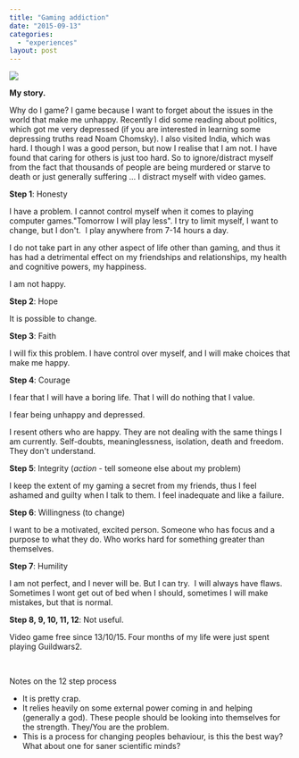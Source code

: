 ```yaml
---
title: "Gaming addiction"
date: "2015-09-13"
categories: 
  - "experiences"
layout: post
---
```


![]({{site.baseurl}}/images/{{page.coverImage}})

**My story.**

Why do I game? I game because I want to forget about the issues in the world that make me unhappy. Recently I did some reading about politics, which got me very depressed (if you are interested in learning some depressing truths read Noam Chomsky). I also visited India, which was hard. I though I was a good person, but now I realise that I am not. I have found that caring for others is just too hard. So to ignore/distract myself from the fact that thousands of people are being murdered or starve to death or just generally suffering ... I distract myself with video games.

**Step 1**: Honesty

I have a problem. I cannot control myself when it comes to playing computer games."Tomorrow I will play less". I try to limit myself, I want to change, but I don't.  I play anywhere from 7-14 hours a day.

I do not take part in any other aspect of life other than gaming, and thus it has had a detrimental effect on my friendships and relationships, my health and cognitive powers, my happiness.

I am not happy.

**Step 2**: Hope

It is possible to change.

**Step 3**: Faith

I will fix this problem. I have control over myself, and I will make choices that make me happy.

**Step 4**: Courage

I fear that I will have a boring life. That I will do nothing that I value.

I fear being unhappy and depressed.

I resent others who are happy. They are not dealing with the same things I am currently. Self-doubts, meaninglessness, isolation, death and freedom. They don't understand.

**Step 5**: Integrity (_action_ - tell someone else about my problem)

I keep the extent of my gaming a secret from my friends, thus I feel ashamed and guilty when I talk to them. I feel inadequate and like a failure.

**Step 6**: Willingness (to change)

I want to be a motivated, excited person. Someone who has focus and a purpose to what they do. Who works hard for something greater than themselves.

**Step 7**: Humility

I am not perfect, and I never will be. But I can try.  I will always have flaws. Sometimes I wont get out of bed when I should, sometimes I will make mistakes, but that is normal.

**Step 8, 9, 10, 11, 12**: Not useful.

Video game free since 13/10/15. Four months of my life were just spent playing Guildwars2.

 

Notes on the 12 step process 

- It is pretty crap.
- It relies heavily on some external power coming in and helping (generally a god). These people should be looking into themselves for the strength. They/You are the problem.
- This is a process for changing peoples behaviour, is this the best way? What about one for saner scientific minds?
